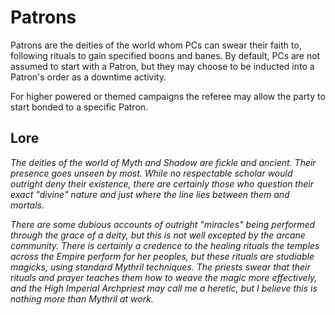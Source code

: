 # Patrons
Patrons are the deities of the world whom PCs can swear their faith to, following rituals to gain specified boons and banes. By default, PCs are not assumed to start with a Patron, but they may choose to be inducted into a Patron's order as a downtime activity.

For higher powered or themed campaigns the referee may allow the party to start bonded to a specific Patron.

## Lore
*The deities of the world of Myth and Shadow are fickle and ancient. Their presence goes unseen by most. While no respectable scholar would outright deny their existence, there are certainly those who question their exact "divine" nature and just where the line lies between them and mortals.* 

*There are some dubious accounts of outright "miracles" being performed through the grace of a deity, but this is not well excepted by the arcane community. There is certainly a credence to the healing rituals the temples across the Empire perform for her peoples, but these rituals are studiable magicks, using standard Mythril techniques. The priests swear that their rituals and prayer teaches them how to weave the magic more effectively, and the High Imperial Archpriest may call me a heretic, but I believe this is nothing more than Mythril at work.*